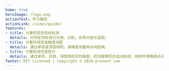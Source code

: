 ```yaml
---
home: true
heroImage: /logo.png
actionText: 学习路线
actionLink: /views/guide/
features:
- title: 计算机视觉目标检测
  details: 对特定目标进行分类、识别、实例分割与追踪。
- title: 计算机视觉高精度测距
  details: 通过单目或深度相机，高精度测量两点间距离。
- title: 计算机视觉里程计
  details: 通过单目、双目、深度相机实时画面，检测摄像机的运动轨迹，绘制环境稀疏点云图。
footer: MIT Licensed | Copyright © 2020-present Leo
---
```

